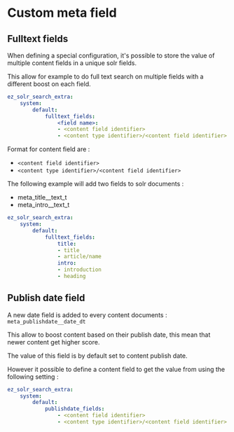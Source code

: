 # Custom meta field

## Fulltext fields
When defining a special configuration, it's possible to store the value of multiple content fields in a unique solr fields.

This allow for example to do full text search on multiple fields with a different boost on each field.

```yaml
ez_solr_search_extra:
    system:
        default:
            fulltext_fields:
                <field name>:
                - <content field identifier>
                - <content type identifier>/<content field identifier>
```

Format for content field are : 
* `<content field identifier>`
* `<content type identifier>/<content field identifier>`

The following example will add two fields to solr documents :
* meta_title__text_t
* meta_intro__text_t

```yaml
ez_solr_search_extra:
    system:
        default:
            fulltext_fields:
                title:
                - title
                - article/name
                intro:
                - introduction
                - heading
```

## Publish date field

A new date field is added to every content documents : `meta_publishdate__date_dt`

This allow to boost content based on their publish date, this mean that newer content get higher score.

The value of this field is by default set to content publish date.

However it possible to define a content field to get the value from using the following setting :

```yaml
ez_solr_search_extra:
    system:
        default:
            publishdate_fields:
                - <content field identifier>
                - <content type identifier>/<content field identifier>
```

